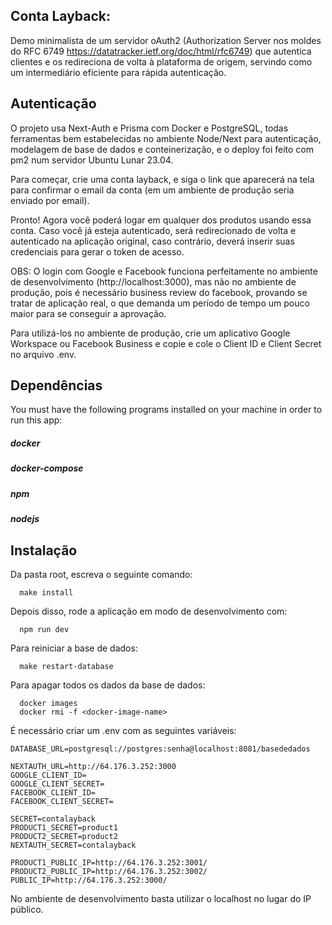 ## Conta Layback: 

Demo minimalista de um servidor oAuth2 (Authorization Server nos moldes do RFC 6749 https://datatracker.ietf.org/doc/html/rfc6749) que autentica clientes e os redireciona de volta à plataforma de origem, servindo como um intermediário eficiente para rápida autenticação.

## Autenticação

O projeto usa Next-Auth e Prisma com Docker e PostgreSQL, todas ferramentas bem estabelecidas no ambiente Node/Next para autenticação, modelagem de base de dados e conteinerização, e o deploy foi feito com pm2 num servidor Ubuntu Lunar 23.04.

Para começar, crie uma conta layback, e siga o link que aparecerá na tela para confirmar o email da conta (em um ambiente de produção seria enviado por email). 

Pronto! Agora você poderá logar em qualquer dos produtos usando essa conta. Caso você já esteja autenticado, será redirecionado de volta e autenticado na aplicação original, caso contrário, deverá inserir suas credenciais para gerar o token de acesso.

OBS: O login com Google e Facebook funciona perfeitamente no ambiente de desenvolvimento (http://localhost:3000), mas não no ambiente de produção, pois é necessário business review do facebook, provando se tratar de aplicação real, o que demanda um período de tempo um pouco maior para se conseguir a aprovação.

Para utilizá-los no ambiente de produção, crie um aplicativo Google Workspace ou Facebook Business e copie e cole o Client ID e Client Secret no arquivo .env.

## Dependências

You must have the following programs installed on your machine in order to run this app:

##### docker
##### docker-compose
##### npm
##### nodejs

## Instalação

Da pasta root, escreva o seguinte comando:

```
  make install
```
Depois disso, rode a aplicação em modo de desenvolvimento com:

```
  npm run dev
```

Para reiniciar a base de dados:

```
  make restart-database
```
Para apagar todos os dados da base de dados:
```
  docker images
  docker rmi -f <docker-image-name>
```
É necessário criar um .env com as seguintes variáveis:

```
DATABASE_URL=postgresql://postgres:senha@localhost:8081/basededados

NEXTAUTH_URL=http://64.176.3.252:3000
GOOGLE_CLIENT_ID=
GOOGLE_CLIENT_SECRET=
FACEBOOK_CLIENT_ID=
FACEBOOK_CLIENT_SECRET=

SECRET=contalayback
PRODUCT1_SECRET=product1
PRODUCT2_SECRET=product2
NEXTAUTH_SECRET=contalayback

PRODUCT1_PUBLIC_IP=http://64.176.3.252:3001/
PRODUCT2_PUBLIC_IP=http://64.176.3.252:3002/
PUBLIC_IP=http://64.176.3.252:3000/
```
No ambiente de desenvolvimento basta utilizar o localhost no lugar do IP público.

